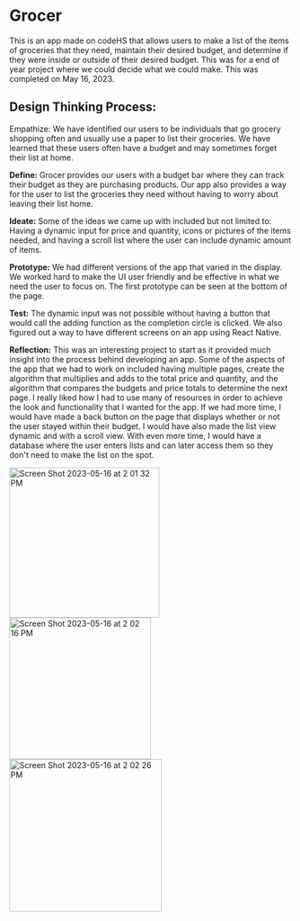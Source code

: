 # Grocer

This is an app made on codeHS that allows users to make a list of the items of groceries that they need, maintain their desired budget, and determine if they were inside or outside of their desired budget. This was for a end of year project where we could decide what we could make. This was completed on May 16, 2023.

## Design Thinking Process:
Empathize: We have identified our users to be individuals that go grocery shopping often and usually use a paper to list their groceries. We have learned that these users often have a budget and may sometimes forget their list at home.

**Define:**  Grocer provides our users with a budget bar where they can track their budget as they are purchasing products. Our app also provides a way for the user to list the groceries they need without having to worry about leaving their list home.

**Ideate:** Some of the ideas we came up with included but not limited to: Having a dynamic input for price and quantity, icons or pictures of the items needed, and having a scroll list where the user can include dynamic amount of items.

**Prototype:** We had different versions of the app that varied in the display. We worked hard to make the UI user friendly and be effective in what we need the user to focus on. The first prototype can be seen at the bottom of the page.

**Test:** The dynamic input was not possible without having a button that would call the adding function as the completion circle is clicked. We also figured out a way to have different screens on an app using React Native.

**Reflection:** This was an interesting project to start as it provided much insight into the process behind developing an app. Some of the aspects of the app that we had to work on included having multiple pages, create the algorithm that multiplies and adds to the total price and quantity, and the algorithm that compares the budgets and price totals to determine the next page. I really liked how I had to use many of resources in order to achieve the look and functionality that I wanted for the app. If we had more time, I would have made a back button on the page that displays whether or not the user stayed within their budget. I would have also made the list view dynamic and with a scroll view. With even more time, I would have a database where the user enters lists and can later access them so they don't need to make the list on the spot.



<img width="267" alt="Screen Shot 2023-05-16 at 2 01 32 PM" src="https://github.com/JSJ9/Grocer/assets/81605403/d267da2a-0dec-46c5-be29-118272c0aefa">

<img width="252" alt="Screen Shot 2023-05-16 at 2 02 16 PM" src="https://github.com/JSJ9/Grocer/assets/81605403/575fd0a0-8d12-4563-ba4f-54d43eb8d962">

<img width="271" alt="Screen Shot 2023-05-16 at 2 02 26 PM" src="https://github.com/JSJ9/Grocer/assets/81605403/3262f3c1-b5db-48dc-a2b4-d8568154456b">
